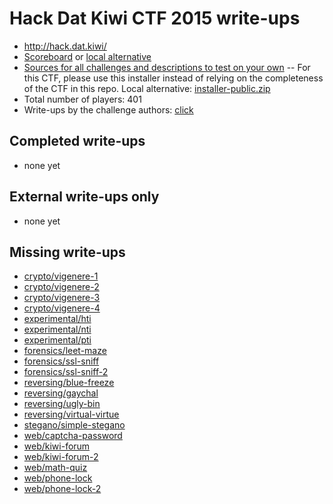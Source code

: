 # Hack Dat Kiwi CTF 2015 write-ups

* <http://hack.dat.kiwi/>
* [Scoreboard](http://hack.dat.kiwi/scoreboard) or [local alternative](./scoreboard)
* [Sources for all challenges and descriptions to test on your own](http://hack.dat.kiwi/static/installer-public.zip) -- For this CTF, please use this installer instead of relying on the completeness of the CTF in this repo. Local alternative: [installer-public.zip](./installer-public.zip)
* Total number of players: 401
* Write-ups by the challenge authors: [click](http://hack.dat.kiwi/writeup)

## Completed write-ups

* none yet

## External write-ups only

* none yet

## Missing write-ups

* [crypto/vigenere-1](crypto/vigenere-1)
* [crypto/vigenere-2](crypto/vigenere-2)
* [crypto/vigenere-3](crypto/vigenere-3)
* [crypto/vigenere-4](crypto/vigenere-4)
* [experimental/hti](experimental/hti)
* [experimental/nti](experimental/nti)
* [experimental/pti](experimental/pti)
* [forensics/leet-maze](forensics/leet-maze)
* [forensics/ssl-sniff](forensics/ssl-sniff)
* [forensics/ssl-sniff-2](forensics/ssl-sniff-2)
* [reversing/blue-freeze](reversing/blue-freeze)
* [reversing/gaychal](reversing/gaychal)
* [reversing/ugly-bin](reversing/ugly-bin)
* [reversing/virtual-virtue](reversing/virtual-virtue)
* [stegano/simple-stegano](stegano/simple-stegano)
* [web/captcha-password](web/captcha-password)
* [web/kiwi-forum](web/kiwi-forum)
* [web/kiwi-forum-2](web/kiwi-forum-2)
* [web/math-quiz](web/math-quiz)
* [web/phone-lock](web/phone-lock)
* [web/phone-lock-2](web/phone-lock-2)